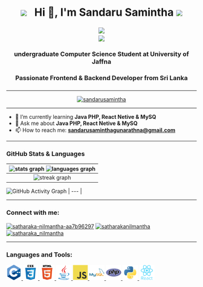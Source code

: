 <div align="center">

# <img src="https://user-images.githubusercontent.com/74038190/213844263-a8897a51-32f4-4b3b-b5c2-e1528b89f6f3.png" width="50px" /> &nbsp;  Hi 👋, I'm Sandaru Samintha  <img src="https://user-images.githubusercontent.com/74038190/213844263-a8897a51-32f4-4b3b-b5c2-e1528b89f6f3.png" width="50px" />

</div>

###

<div align="center">
  
 <a href="https://github.com/DenverCoder1/readme-typing-svg"><img src="https://readme-typing-svg.herokuapp.com?font=Time+New+Roman&color=%23C8BE25&size=25&center=true&vCenter=true&width=600&height=100&lines=A+passionate+Computer+Engineer+Student;Competitive+Programmer;Expert+on+Codeforces;Always+learning+new+things"></a>  
<img align="center" height="200" src="https://user-images.githubusercontent.com/74038190/225813708-98b745f2-7d22-48cf-9150-083f1b00d6c9.gif"  />

### undergraduate Computer Science Student at University of Jaffna  
### Passionate Frontend & Backend Developer from Sri Lanka 

</div>

###
---

<p align="center"> 
  <a href="https://github.com/ryo-ma/github-profile-trophy">
    <img src="https://github-profile-trophy.vercel.app/?username=Sandaru-Samintha" alt="sandarusamintha" />
  </a> 
</p>


---

- 🌱 I’m currently learning **Java PHP, React Netive & MySQ**
- 💬 Ask me about **Java PHP, React Netive & MySQ**
- 📫 How to reach me: **sandarusaminthagunarathna@gmail.com**

---
### GitHub Stats & Languages






|  <img src="https://github-readme-stats.vercel.app/api?username=Sandaru-Samintha&hide_title=false&hide_rank=false&show_icons=true&include_all_commits=true&count_private=true&disable_animations=false&theme=blue-green&locale=en&hide_border=true" height="160" alt="stats graph" />  <img src="https://github-readme-stats.vercel.app/api/top-langs?username=Sandaru-Samintha&locale=en&hide_title=false&layout=compact&card_width=400&langs_count=5&theme=blue-green&hide_border=true" height="160" alt="languages graph" /> |
| --- | 
|<div align="center"><img src="https://streak-stats.demolab.com/?user=Sandaru-Samintha&theme=blue-green&hide_border=true&border_radius=5" height="230" alt="streak graph" /> </div>| 
  
 ![GitHub Activity Graph](https://github-readme-activity-graph.vercel.app/graph?username=Sandaru-Samintha&theme=react-dark&hide_border=true&area=true) 
| --- | 



---

### Connect with me:

<p align="left">
  <a href="https://www.linkedin.com/in/sandaru-samintha-42007125a" target="blank">
    <img align="center" src="https://raw.githubusercontent.com/rahuldkjain/github-profile-readme-generator/master/src/images/icons/Social/linked-in-alt.svg" alt="satharaka-nilmantha-aa7b96297" height="30" width="40" /></a>
  <a href="https://fb.com/satharakanilmantha" target="blank">
    <img align="center" src="https://raw.githubusercontent.com/rahuldkjain/github-profile-readme-generator/master/src/images/icons/Social/facebook.svg" alt="satharakanilmantha" height="30" width="40" />
  </a>
  <a href="https://instagram.com/satharaka_nilmantha" target="blank">
    <img align="center" src="https://raw.githubusercontent.com/rahuldkjain/github-profile-readme-generator/master/src/images/icons/Social/instagram.svg" alt="satharaka_nilmantha" height="30" width="40" />
  </a>
</p>

---

### Languages and Tools:

<p align="left">


 
 <a href="https://www.w3schools.com/cpp/" target="_blank" rel="noreferrer"> 
  <img src="https://raw.githubusercontent.com/devicons/devicon/master/icons/cplusplus/cplusplus-original.svg" alt="cplusplus" width="40" height="40"/> </a> 
 
 <a href="https://www.w3schools.com/css/" target="_blank" rel="noreferrer"> 
   <img src="https://raw.githubusercontent.com/devicons/devicon/master/icons/css3/css3-original-wordmark.svg" alt="css3" width="40" height="40"/> </a>
 <a href="https://www.w3.org/html/" target="_blank" rel="noreferrer"> 
   <img src="https://raw.githubusercontent.com/devicons/devicon/master/icons/html5/html5-original-wordmark.svg" alt="html5" width="40" height="40"/> </a> 
   
  <a href="https://www.java.com" target="_blank" rel="noreferrer">
   <img src="https://raw.githubusercontent.com/devicons/devicon/master/icons/java/java-original.svg" alt="java" width="40" height="40"/> </a>
   
  <a href="https://developer.mozilla.org/en-US/docs/Web/JavaScript" target="_blank" rel="noreferrer"> 
   <img src="https://raw.githubusercontent.com/devicons/devicon/master/icons/javascript/javascript-original.svg" alt="javascript" width="40" height="40"/> </a> 
  <a href="https://www.mysql.com/" target="_blank" rel="noreferrer"> 
    <img src="https://raw.githubusercontent.com/devicons/devicon/master/icons/mysql/mysql-original-wordmark.svg" alt="mysql" width="40" height="40"/> </a>
  <a href="https://www.php.net" target="_blank" rel="noreferrer">
    <img src="https://raw.githubusercontent.com/devicons/devicon/master/icons/php/php-original.svg" alt="php" width="40" height="40"/> </a>
  <a href="https://www.python.org" target="_blank" rel="noreferrer"> 
    <img src="https://raw.githubusercontent.com/devicons/devicon/master/icons/python/python-original.svg" alt="python" width="40" height="40"/> </a>
  <a href="https://reactjs.org/" target="_blank" rel="noreferrer"> 
    <img src="https://raw.githubusercontent.com/devicons/devicon/master/icons/react/react-original-wordmark.svg" alt="react" width="40" height="40"/> </a> 
 
    
</p>
